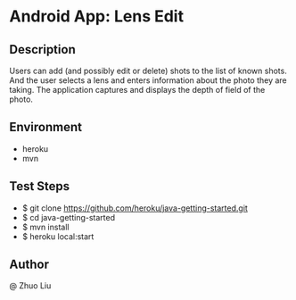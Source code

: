 # Android App: Lens Edit

## Description

Users can add (and possibly edit or delete) shots to the list of known shots. And the user selects a lens and enters information about the photo they are taking. The application captures and displays the depth of field of the photo.

## Environment

* heroku
* mvn

## Test Steps

* $ git clone https://github.com/heroku/java-getting-started.git
* $ cd java-getting-started
* $ mvn install
* $ heroku local:start

## Author

@ Zhuo Liu